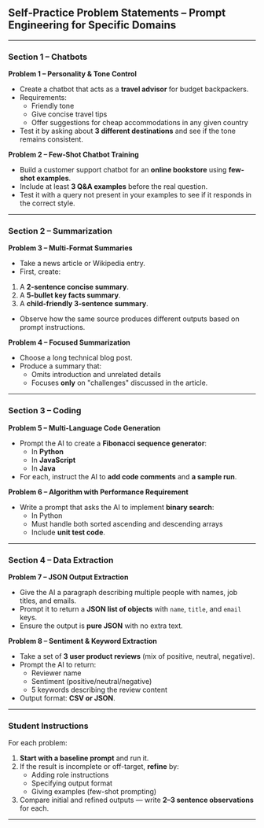 ## **Self‑Practice Problem Statements – Prompt Engineering for Specific Domains**


***

### **Section 1 – Chatbots**

**Problem 1 – Personality \& Tone Control**

- Create a chatbot that acts as a **travel advisor** for budget backpackers.
- Requirements:
    - Friendly tone
    - Give concise travel tips
    - Offer suggestions for cheap accommodations in any given country
- Test it by asking about **3 different destinations** and see if the tone remains consistent.

**Problem 2 – Few‑Shot Chatbot Training**

- Build a customer support chatbot for an **online bookstore** using **few-shot examples**.
- Include at least **3 Q\&A examples** before the real question.
- Test it with a query not present in your examples to see if it responds in the correct style.

***

### **Section 2 – Summarization**

**Problem 3 – Multi-Format Summaries**

- Take a news article or Wikipedia entry.
- First, create:

1. A **2-sentence concise summary**.
2. A **5-bullet key facts summary**.
3. A **child-friendly 3-sentence summary**.
- Observe how the same source produces different outputs based on prompt instructions.

**Problem 4 – Focused Summarization**

- Choose a long technical blog post.
- Produce a summary that:
    - Omits introduction and unrelated details
    - Focuses **only** on "challenges" discussed in the article.

***

### **Section 3 – Coding**

**Problem 5 – Multi-Language Code Generation**

- Prompt the AI to create a **Fibonacci sequence generator**:
    - In **Python**
    - In **JavaScript**
    - In **Java**
- For each, instruct the AI to **add code comments** and **a sample run**.

**Problem 6 – Algorithm with Performance Requirement**

- Write a prompt that asks the AI to implement **binary search**:
    - In Python
    - Must handle both sorted ascending and descending arrays
    - Include **unit test code**.

***

### **Section 4 – Data Extraction**

**Problem 7 – JSON Output Extraction**

- Give the AI a paragraph describing multiple people with names, job titles, and emails.
- Prompt it to return a **JSON list of objects** with `name`, `title`, and `email` keys.
- Ensure the output is **pure JSON** with no extra text.

**Problem 8 – Sentiment \& Keyword Extraction**

- Take a set of **3 user product reviews** (mix of positive, neutral, negative).
- Prompt the AI to return:
    - Reviewer name
    - Sentiment (positive/neutral/negative)
    - 5 keywords describing the review content
- Output format: **CSV or JSON**.

***

### **Student Instructions**

For each problem:

1. **Start with a baseline prompt** and run it.
2. If the result is incomplete or off-target, **refine** by:
    - Adding role instructions
    - Specifying output format
    - Giving examples (few-shot prompting)
3. Compare initial and refined outputs — write **2–3 sentence observations** for each.

***


